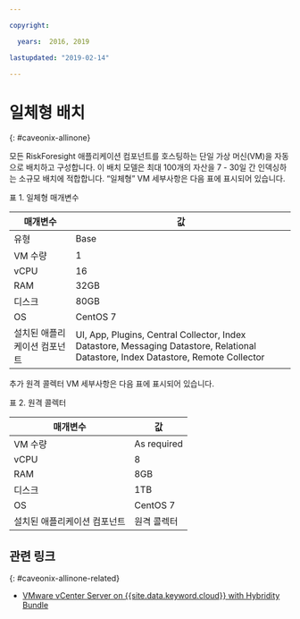 ```yaml
---

copyright:

  years:  2016, 2019

lastupdated: "2019-02-14"

---
```


# 일체형 배치
{: #caveonix-allinone}

모든 RiskForesight 애플리케이션 컴포넌트를 호스팅하는 단일 가상 머신(VM)을 자동으로 배치하고 구성합니다. 이 배치 모델은 최대 100개의 자산을 7 - 30일 간 인덱싱하는 소규모 배치에 적합합니다. “일체형” VM 세부사항은 다음 표에 표시되어 있습니다.

표 1. 일체형 매개변수

|매개변수	|값|
|---|---|
|유형	| Base|
|VM 수량	|1|
|vCPU	|16|
|RAM	|32GB|
|디스크	|80GB|
|OS	|CentOS 7|
|설치된 애플리케이션 컴포넌트|	UI, App, Plugins, Central Collector, Index Datastore, Messaging Datastore, Relational Datastore, Index Datastore, Remote Collector|

추가 원격 콜렉터 VM 세부사항은 다음 표에 표시되어 있습니다.

표 2. 원격 콜렉터

|매개변수	|값|
|---|---|
|VM 수량	|As required|
|vCPU	|8|
|RAM	| 8GB|
|디스크	|1TB|
|OS	|CentOS 7|
|설치된 애플리케이션 컴포넌트	|원격 콜렉터|

## 관련 링크
{: #caveonix-allinone-related}

*   [VMware vCenter Server on {{site.data.keyword.cloud}} with Hybridity Bundle](/docs/services/vmwaresolutions/archiref/vcs?topic=vmware-solutions-vcs-hybridity-intro)
